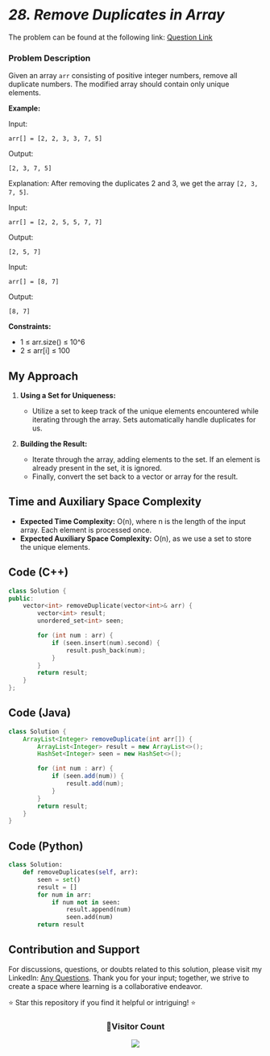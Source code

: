 # _28. Remove Duplicates in Array_

The problem can be found at the following link: [Question Link](https://www.geeksforgeeks.org/problems/remove-duplicates-in-small-prime-array/1)

### Problem Description

Given an array `arr` consisting of positive integer numbers, remove all duplicate numbers. The modified array should contain only unique elements.

**Example:**

Input:

```
arr[] = [2, 2, 3, 3, 7, 5]
```

Output:

```
[2, 3, 7, 5]
```

Explanation: After removing the duplicates 2 and 3, we get the array `[2, 3, 7, 5]`.

Input:

```
arr[] = [2, 2, 5, 5, 7, 7]
```

Output:

```
[2, 5, 7]
```

Input:

```
arr[] = [8, 7]
```

Output:

```
[8, 7]
```

**Constraints:**

- 1 ≤ arr.size() ≤ 10^6
- 2 ≤ arr[i] ≤ 100

## My Approach

1. **Using a Set for Uniqueness:**

   - Utilize a set to keep track of the unique elements encountered while iterating through the array. Sets automatically handle duplicates for us.

2. **Building the Result:**
   - Iterate through the array, adding elements to the set. If an element is already present in the set, it is ignored.
   - Finally, convert the set back to a vector or array for the result.

## Time and Auxiliary Space Complexity

- **Expected Time Complexity:** O(n), where n is the length of the input array. Each element is processed once.
- **Expected Auxiliary Space Complexity:** O(n), as we use a set to store the unique elements.

## Code (C++)

```cpp
class Solution {
public:
    vector<int> removeDuplicate(vector<int>& arr) {
        vector<int> result;
        unordered_set<int> seen;

        for (int num : arr) {
            if (seen.insert(num).second) {
                result.push_back(num);
            }
        }
        return result;
    }
};
```

## Code (Java)

```java
class Solution {
    ArrayList<Integer> removeDuplicate(int arr[]) {
        ArrayList<Integer> result = new ArrayList<>();
        HashSet<Integer> seen = new HashSet<>();

        for (int num : arr) {
            if (seen.add(num)) {
                result.add(num);
            }
        }
        return result;
    }
}
```

## Code (Python)

```python
class Solution:
    def removeDuplicates(self, arr):
        seen = set()
        result = []
        for num in arr:
            if num not in seen:
                result.append(num)
                seen.add(num)
        return result
```

## Contribution and Support

For discussions, questions, or doubts related to this solution, please visit my LinkedIn: [Any Questions](https://www.linkedin.com/in/patel-hetkumar-sandipbhai-8b110525a/). Thank you for your input; together, we strive to create a space where learning is a collaborative endeavor.

⭐ Star this repository if you find it helpful or intriguing! ⭐

<div align=center>
  <h3><b>📍Visitor Count</b></h3>
</div>

<p align="center" >   
  <img src="https://profile-counter.glitch.me/Hunterdii/count.svg" />  
</p>
